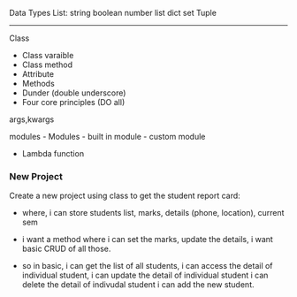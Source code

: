 Data Types List:
string 
boolean 
number
list
dict
set
Tuple
<!-- use basic methods over there -->

---

Class
  - Class varaible
  - Class method
  - Attribute
  - Methods
  - Dunder (double underscore)
  - Four core principles (DO all)


args,kwargs

modules
    - Modules
        - built in module
        - custom module 
    
- Lambda function


### New Project
Create a new project using class to get the student report card:
- where, i can store students list, marks, details (phone, location), current sem 
- i want a method where i can set the marks, update the details, i want basic CRUD of all those. 


- so in basic,
i can get the list of all students,
i can access the detail of individual student,
i can update the detail of individual student
i can delete the detail of indivudal student
i can add the new student.

